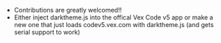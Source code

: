  - Contributions are greatly welcomed!!
 - Either inject darktheme.js into the offical Vex Code v5 app or make a new one that just loads codev5.vex.com with darktheme.js (and gets serial support to work)
